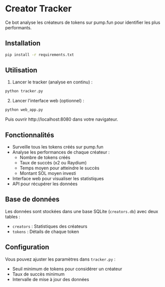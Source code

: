 # Creator Tracker

Ce bot analyse les créateurs de tokens sur pump.fun pour identifier les plus performants.

## Installation

```bash
pip install -r requirements.txt
```

## Utilisation

1. Lancer le tracker (analyse en continu) :
```bash
python tracker.py
```

2. Lancer l'interface web (optionnel) :
```bash
python web_app.py
```
Puis ouvrir http://localhost:8080 dans votre navigateur.

## Fonctionnalités

- Surveille tous les tokens créés sur pump.fun
- Analyse les performances de chaque créateur :
  - Nombre de tokens créés
  - Taux de succès (x2 ou Raydium)
  - Temps moyen pour atteindre le succès
  - Montant SOL moyen investi
- Interface web pour visualiser les statistiques
- API pour récupérer les données

## Base de données

Les données sont stockées dans une base SQLite (`creators.db`) avec deux tables :

- `creators` : Statistiques des créateurs
- `tokens` : Détails de chaque token

## Configuration

Vous pouvez ajuster les paramètres dans `tracker.py` :
- Seuil minimum de tokens pour considérer un créateur
- Taux de succès minimum
- Intervalle de mise à jour des données
